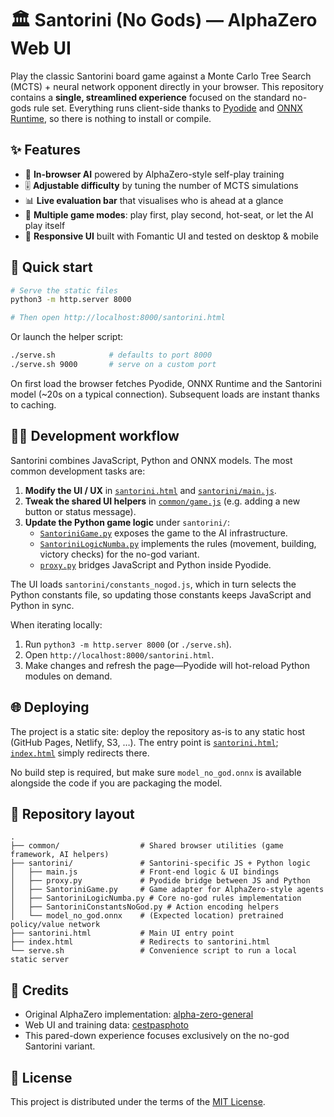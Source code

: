 # 🏛️ Santorini (No Gods) — AlphaZero Web UI

Play the classic Santorini board game against a Monte Carlo Tree Search (MCTS) + neural network opponent directly in your browser. This repository contains a **single, streamlined experience** focused on the standard no-gods rule set. Everything runs client-side thanks to [Pyodide](https://pyodide.org/) and [ONNX Runtime](https://onnxruntime.ai/), so there is nothing to install or compile.

## ✨ Features

- 🤖 **In-browser AI** powered by AlphaZero-style self-play training
- 🎚️ **Adjustable difficulty** by tuning the number of MCTS simulations
- 📊 **Live evaluation bar** that visualises who is ahead at a glance
- 🧩 **Multiple game modes**: play first, play second, hot-seat, or let the AI play itself
- 📱 **Responsive UI** built with Fomantic UI and tested on desktop & mobile

## 🚀 Quick start

```bash
# Serve the static files
python3 -m http.server 8000

# Then open http://localhost:8000/santorini.html
```

Or launch the helper script:

```bash
./serve.sh            # defaults to port 8000
./serve.sh 9000       # serve on a custom port
```

On first load the browser fetches Pyodide, ONNX Runtime and the Santorini model (~20s on a typical connection). Subsequent loads are instant thanks to caching.

## 🧑‍💻 Development workflow

Santorini combines JavaScript, Python and ONNX models. The most common development tasks are:

1. **Modify the UI / UX** in [`santorini.html`](santorini.html) and [`santorini/main.js`](santorini/main.js).
2. **Tweak the shared UI helpers** in [`common/game.js`](common/game.js) (e.g. adding a new button or status message).
3. **Update the Python game logic** under `santorini/`:
   - [`SantoriniGame.py`](santorini/SantoriniGame.py) exposes the game to the AI infrastructure.
   - [`SantoriniLogicNumba.py`](santorini/SantoriniLogicNumba.py) implements the rules (movement, building, victory checks) for the no-god variant.
   - [`proxy.py`](santorini/proxy.py) bridges JavaScript and Python inside Pyodide.

The UI loads `santorini/constants_nogod.js`, which in turn selects the Python constants file, so updating those constants keeps JavaScript and Python in sync.

When iterating locally:

1. Run `python3 -m http.server 8000` (or `./serve.sh`).
2. Open `http://localhost:8000/santorini.html`.
3. Make changes and refresh the page—Pyodide will hot-reload Python modules on demand.

## 🌐 Deploying

The project is a static site: deploy the repository as-is to any static host (GitHub Pages, Netlify, S3, …). The entry point is [`santorini.html`](santorini.html); [`index.html`](index.html) simply redirects there.

No build step is required, but make sure `model_no_god.onnx` is available alongside the code if you are packaging the model.

## 📂 Repository layout

```
.
├── common/                  # Shared browser utilities (game framework, AI helpers)
├── santorini/               # Santorini-specific JS + Python logic
│   ├── main.js              # Front-end logic & UI bindings
│   ├── proxy.py             # Pyodide bridge between JS and Python
│   ├── SantoriniGame.py     # Game adapter for AlphaZero-style agents
│   ├── SantoriniLogicNumba.py # Core no-god rules implementation
│   ├── SantoriniConstantsNoGod.py # Action encoding helpers
│   └── model_no_god.onnx    # (Expected location) pretrained policy/value network
├── santorini.html           # Main UI entry point
├── index.html               # Redirects to santorini.html
└── serve.sh                 # Convenience script to run a local static server
```

## 🙏 Credits

- Original AlphaZero implementation: [alpha-zero-general](https://github.com/suragnair/alpha-zero-general)
- Web UI and training data: [cestpasphoto](https://github.com/cestpasphoto)
- This pared-down experience focuses exclusively on the no-god Santorini variant.

## 📝 License

This project is distributed under the terms of the [MIT License](LICENSE).
